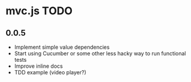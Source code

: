 # mvc.js TODO

## 0.0.5

+ Implement simple value dependencies
+ Start using Cucumber or some other less hacky way to run functional tests
+ Improve inline docs
+ TDD example (video player?)
